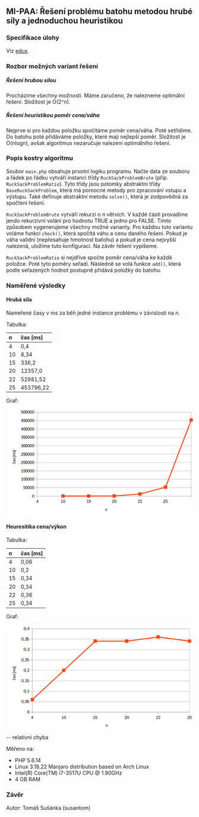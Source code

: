 ## MI-PAA: Řešení problému batohu metodou hrubé síly a jednoduchou heuristikou

### Specifikace úlohy
Viz [edux](https://edux.fit.cvut.cz/courses/MI-PAA/tutorials/batoh).

### Rozbor možných variant řešení

##### Řešení hrubou silou

Procházíme všechny možnosti. Máme zaručeno, že nalezneme optimální řešení. Složitost je O(2^n).

##### Řešení heuristikou poměr cena/váha

Nejprve si pro každou položku spočítáme poměr cena/váha. Poté setřídíme. Do batohu poté přidáváme položky, které mají nejlepší poměr. Složitost je O(nlogn), avšak algoritmus nezaručuje nalezení optimálního řešení.

### Popis kostry algoritmu

Soubor `main.php` obsahuje prvotní logiku programu. Načte data ze souboru a řádek po řádku vytváří instanci třídy `RuckSackProblemBrute` (příp. `RuckSackProblemRatio`). Tyto třídy jsou potomky abstraktní třídy `BaseRuckSackProblem`, která má pomocné metody pro zpracování vstupu a výstupu. Také definuje abstraktní metodu `solve()`, která je zodpovědná za spočtení řešení.

`RuckSackProblemBrute` vytváří rekurzi o *n* větvích. V každé části provadíme jendo rekurzivní volání pro hodnotu TRUE a jedno pro FALSE. Tímto způsobem vygenerujeme všechny možné varianty. Pro každou tuto variantu voláme funkci `check()`, která spočítá váhu a cenu daného řešení. Pokud je váha validní (nepřesahuje hmotnost baťohu) a pokud je cena nejvyšší nalezená, uložíme tuto konfiguraci. Na závěr řešení vypíšeme.

`RuckSackProblemRatio` si nejdříve spočte poměr cena/váha ke každé položce. Poté tyto poměry seřadí. Následně se volá funkce `add()`, která  podle seřazených hodnot postupně přidává položky do batohu.

### Naměřené výsledky

#### Hrubá síla

Nameřené časy v ms za běh jedné instance problému v závislosti na *n*.

Tabulka:

|  n  |    čas [ms] |
|:----|:------------|
|  4  |  0,4    |
| 10  |  8,34   |
| 15  |  336,2    |
| 20  |  12357,0    |
| 22  |  52981,52  |
| 25  |  453796,22 |

Graf:

![](chart1.png)

#### Heuresitika cena/výkon

Tabulka:

|  n  |    čas [ms] |
|:----|:------------|
|  4  |  0,06   |
| 10  |  0,2   |
| 15  |  0,34   |
| 20  |  0,34   |
| 22  |  0,36  |
| 25  |  0,34 |

Graf:

![](chart2.png)



-- relativni chyba




Měřeno na:

- PHP 5.6.14
- Linux 3.18.22 Manjaro distribution based on Arch Linux
- Intel(R) Core(TM) i7-3517U CPU @ 1.90GHz
- 4 GB RAM

### Závěr

Autor: Tomáš Sušánka (susantom)

